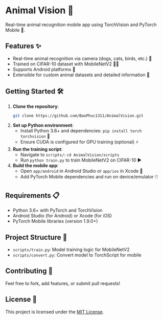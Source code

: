 # Animal Vision 🦒

Real-time animal recognition mobile app using TorchVision and PyTorch Mobile 🚀.

## Features ✨

- Real-time animal recognition via camera (dogs, cats, birds, etc.) 📸
- Trained on CIFAR-10 dataset with MobileNetV2 🐶🐱
- Supports Android platforms 📱
- Extensible for custom animal datasets and detailed information 🦒

## Getting Started 🛠️

1. **Clone the repository**:
   ```bash
   git clone https://github.com/BaoPhuc1311/AnimalVision.git
   ```
2. **Set up Python environment**:
   - Install Python 3.6+ and dependencies: `pip install torch torchvision` 🐍
   - Ensure CUDA is configured for GPU training (optional) ⚡
3. **Run the training script**:
   - Navigate to `scripts/`: `cd AnimalVision/scripts`
   - Run `python train.py` to train MobileNetV2 on CIFAR-10 ▶️
4. **Build the mobile app**:
   - Open `app/android` in Android Studio or `app/ios` in Xcode 📂
   - Add PyTorch Mobile dependencies and run on device/emulator 🖱️

## Requirements 📋

- Python 3.6+ with PyTorch and TorchVision
- Android Studio (for Android) or Xcode (for iOS)
- PyTorch Mobile libraries (version 1.9.0+)

## Project Structure 📁

- `scripts/train.py`: Model training logic for MobileNetV2
- `scripts/convert.py`: Convert model to TorchScript for mobile

## Contributing 🤝

Feel free to fork, add features, or submit pull requests!

## License 📝

This project is licensed under the [MIT License](LICENSE).
